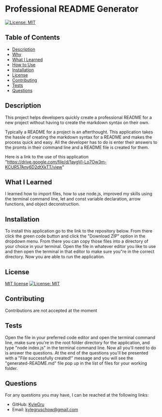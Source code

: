 
  
  # Professional README Generator

  [![License: MIT](https://img.shields.io/badge/License-MIT-yellow.svg)](https://opensource.org/licenses/MIT)

  ## Table of Contents
  - [Description](#description)
  - [Why](#why)
  - [What I Learned](#what-i-learned)
  - [How to Use](#how-to-use)
  - [Installation](#installation)
  - [License](#license)
  - [Contributing](#contributing)
  - [Tests](#tests)
  - [Questions](#questions)

  ## Description
  This project helps developers quickly create a professional README for a new project without having to create the markdown syntax on their own.

  Typically a README for a project is an afterthought. This application takes the hassle of creating the markdown syntax for a README and makes the process quick and easy. All the developer has to do is enter their answers to the promts in their command line and a README file is created for them. 

  Here is a link to the use of this application "https://drive.google.com/file/d/1aygVl-Lo7Ow3m-KCUR57Any6D2dtXkTT/view"

  ## What I Learned
  I learned how to import files, how to use node.js, improved my skills using the terminal command line, let and const variable declaration, arrow functions, and object deconstruction.

  ## Installation
  To install this application go to the link to the repository below. From there click the green code button and click the "Download ZIP" option in the dropdown menu. From there you can copy those files into a directory of your choice in your terminal. Open the file in whatever editor you like to use and then open the terminal in that editor to make sure you"re in the correct directory. Now you are able to run the application.

  ## License
  [MIT license](https://opensource.org/licenses/MIT)
  [![License: MIT](https://img.shields.io/badge/License-MIT-yellow.svg)](https://opensource.org/licenses/MIT)

  ## Contributing
  Contributions are not accepted at the moment

  ## Tests
  Open the file in your preferred code editor and open the terminal command line, make sure you're in the root folder directory for the application, and type "node index.js" in the terminal command line. Now all you'll need to do is answer the questions. At the end of the questions you'll be presented with a "File successfully created!" message and you will see the "generated-README.md" file pop up in the list of files for your working folder. 

  ## Questions
  For any questions you may have, I can be reached at the following links: 
  - GitHub: [KyleGru](https://github.com/KyleGru)
  - Email: kylegruschow@gmail.com
